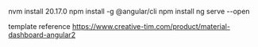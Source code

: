 nvm install 20.17.0
npm install -g @angular/cli
npm install
ng serve --open

template reference
https://www.creative-tim.com/product/material-dashboard-angular2
